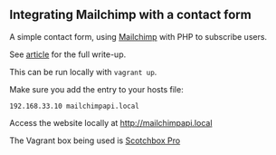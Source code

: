 ## Integrating Mailchimp with a contact form

A simple contact form, using [Mailchimp](https://mailchimp.com) with PHP to subscribe users.

See [article](https://stevencotterill.com/articles/integrating-mailchimp-with-a-contact-form) for the full write-up.

This can be run locally with <code>vagrant up</code>.

Make sure you add the entry to your hosts file:

<pre><code>192.168.33.10 mailchimpapi.local</code></pre>

Access the website locally at http://mailchimpapi.local

The Vagrant box being used is [Scotchbox Pro](https://box.scotch.io/pro)
